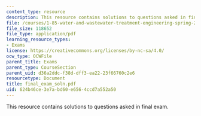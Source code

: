 ```yaml
---
content_type: resource
description: This resource contains solutions to questions asked in final exam.
file: /courses/1-85-water-and-wastewater-treatment-engineering-spring-2006/624b46ce3e7abd60e6564ccd7a552a50_final_exam_soln.pdf
file_size: 118652
file_type: application/pdf
learning_resource_types:
- Exams
license: https://creativecommons.org/licenses/by-nc-sa/4.0/
ocw_type: OCWFile
parent_title: Exams
parent_type: CourseSection
parent_uid: d36a2ddc-f38d-dff3-ea22-23f66760c2e6
resourcetype: Document
title: final_exam_soln.pdf
uid: 624b46ce-3e7a-bd60-e656-4ccd7a552a50
---
```

This resource contains solutions to questions asked in final exam.